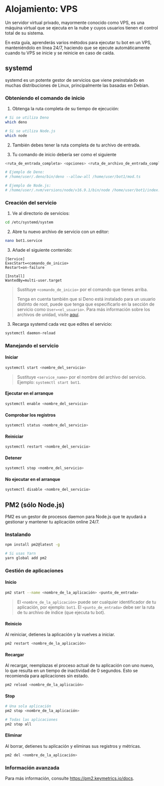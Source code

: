 # Alojamiento: VPS

Un servidor virtual privado, mayormente conocido como VPS, es una máquina virtual que se ejecuta en la nube y cuyos usuarios tienen el control total de su sistema.

En esta guía, aprenderás varios métodos para ejecutar tu bot en un VPS, manteniéndolo en línea 24/7, haciendo que se ejecute automáticamente cuando tu VPS se inicie y se reinicie en caso de caída.

## systemd

systemd es un potente gestor de servicios que viene preinstalado en muchas distribuciones de Linux, principalmente las basadas en Debian.

### Obteniendo el comando de inicio

1. Obtenga la ruta completa de su tiempo de ejecución:

```sh
# Si se utiliza Deno
which deno

# Si se utiliza Node.js
which node
```

2. También debes tener la ruta completa de tu archivo de entrada.

3. Tu comando de inicio debería ser como el siguiente

```sh
<ruta_de_entrada_completa> <opciones> <ruta_de_archivo_de_entrada_completa>

# Ejemplo de Deno:
# /home/user/.deno/bin/deno --allow-all /home/user/bot1/mod.ts

# Ejemplo de Node.js:
# /home/user/.nvm/versions/node/v16.9.1/bin/node /home/user/bot1/index.js
```

### Creación del servicio

1. Ve al directorio de servicios:

```sh
cd /etc/systemd/system
```

2. Abre tu nuevo archivo de servicio con un editor:

```sh
nano bot1.service
```

3. Añade el siguiente contenido:

```text
[Service]
ExecStart=<comando_de_inicio>
Restart=on-failure

[Install]
WantedBy=multi-user.target
```

> Sustituye `<comando_de_inicio>` por el comando que tienes arriba.
>
> Tenga en cuenta también que si Deno está instalado para un usuario distinto de root, puede que tenga que especificarlo en la sección de servicio como `User=<el_usuario>`.
> Para más información sobre los archivos de unidad, visite [aquí](https://access.redhat.com/documentation/en-us/red_hat_enterprise_linux/8/html/configuring_basic_system_settings/assembly_working-with-systemd-unit-files_configuring-basic-system-settings).

3. Recarga systemd cada vez que edites el servicio:

```sh
systemctl daemon-reload
```

### Manejando el servicio

#### Iniciar

```sh
systemctl start <nombre_del_servicio>
```

> Sustituye `<service_name>` por el nombre del archivo del servicio.
> Ejemplo: `systemctl start bot1`.

#### Ejecutar en el arranque

```sh
systemctl enable <nombre_del_servicio>
```

#### Comprobar los registros

```sh
systemctl status <nombre_del_servicio>
```

#### Reiniciar

```sh
systemctl restart <nombre_del_servicio>
```

#### Detener

```sh
systemctl stop <nombre_del_servicio>
```

#### No ejecutar en el arranque

```sh
systemctl disable <nombre_del_servicio>
```

## PM2 (sólo Node.js)

PM2 es un gestor de procesos daemon para Node.js que te ayudará a gestionar y mantener tu aplicación online 24/7.

### Instalando

```sh
npm install pm2@latest -g

# Si usas Yarn
yarn global add pm2
```

### Gestión de aplicaciones

#### Inicio

```sh
pm2 start --name <nombre_de_la_aplicación> <punto_de_entrada>
```

> El `<nombre_de_la_aplicación>` puede ser cualquier identificador de tu aplicación, por ejemplo: `bot1`.
> El `<punto_de_entrada>` debe ser la ruta de tu archivo de índice (que ejecuta tu bot).

#### Reinicio

Al reiniciar, detienes la aplicación y la vuelves a iniciar.

```sh
pm2 restart <nombre_de_la_aplicación>
```

#### Recargar

Al recargar, reemplazas el proceso actual de tu aplicación con uno nuevo, lo que resulta en un tiempo de inactividad de 0 segundos.
Esto se recomienda para aplicaciones sin estado.

```sh
pm2 reload <nombre_de_la_aplicación>
```

#### Stop

```sh
# Una sola aplicación
pm2 stop <nombre_de_la_aplicación>

# Todas las aplicaciones
pm2 stop all
```

#### Eliminar

Al borrar, detienes tu aplicación y eliminas sus registros y métricas.

```sh
pm2 del <nombre_de_la_aplicación>
```

### Información avanzada

Para más información, consulte <https://pm2.keymetrics.io/docs>.
